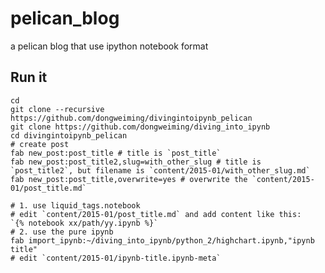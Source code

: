 pelican_blog
============

a pelican blog that use ipython notebook format

Run it
-----

    cd
    git clone --recursive https://github.com/dongweiming/divingintoipynb_pelican
    git clone https://github.com/dongweiming/diving_into_ipynb
    cd divingintoipynb_pelican
    # create post
    fab new_post:post_title # title is `post_title`
    fab new_post:post_title2,slug=with_other_slug # title is `post_title2`, but filename is `content/2015-01/with_other_slug.md`
    fab new_post:post_title,overwrite=yes # overwrite the `content/2015-01/post_title.md`

    # 1. use liquid_tags.notebook
    # edit `content/2015-01/post_title.md` and add content like this:
    `{% notebook xx/path/yy.ipynb %}`
    # 2. use the pure ipynb
    fab import_ipynb:~/diving_into_ipynb/python_2/highchart.ipynb,"ipynb title"
    # edit `content/2015-01/ipynb-title.ipynb-meta`

